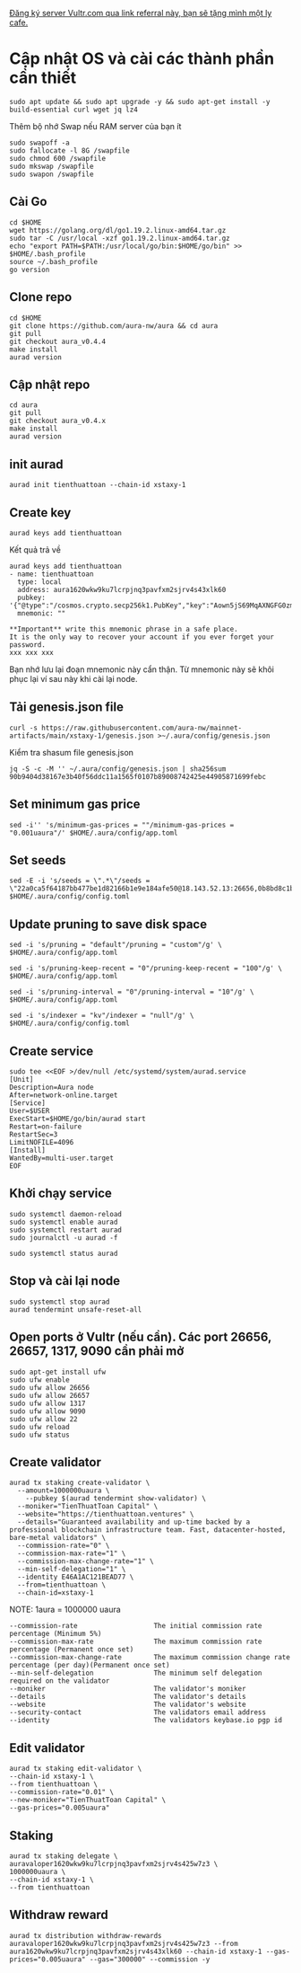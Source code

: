 [Đăng ký server Vultr.com qua link referral này, bạn sẽ tặng mình một ly cafe.](https://www.vultr.com/?ref=6846932)
# Cập nhật OS và cài các thành phần cần thiết
```
sudo apt update && sudo apt upgrade -y && sudo apt-get install -y build-essential curl wget jq lz4
```
Thêm bộ nhớ Swap nếu RAM server của bạn ít
```
sudo swapoff -a
sudo fallocate -l 8G /swapfile
sudo chmod 600 /swapfile
sudo mkswap /swapfile
sudo swapon /swapfile
```

## Cài Go
```
cd $HOME
wget https://golang.org/dl/go1.19.2.linux-amd64.tar.gz
sudo tar -C /usr/local -xzf go1.19.2.linux-amd64.tar.gz
echo "export PATH=$PATH:/usr/local/go/bin:$HOME/go/bin" >> $HOME/.bash_profile
source ~/.bash_profile
go version
```

## Clone repo
```
cd $HOME
git clone https://github.com/aura-nw/aura && cd aura
git pull
git checkout aura_v0.4.4
make install
aurad version
```
## Cập nhật repo
```
cd aura
git pull
git checkout aura_v0.4.x
make install
aurad version
```

## init aurad 
```
aurad init tienthuattoan --chain-id xstaxy-1
```
## Create key
```
aurad keys add tienthuattoan
```
Kết quả trả về
```
aurad keys add tienthuattoan
- name: tienthuattoan
  type: local
  address: aura1620wkw9ku7lcrpjnq3pavfxm2sjrv4s43xlk60
  pubkey: '{"@type":"/cosmos.crypto.secp256k1.PubKey","key":"Aown5jS69MqAXNGFG0zmJ9Zpx1KuQljxIx0eApixjgvf"}'
  mnemonic: ""

**Important** write this mnemonic phrase in a safe place.
It is the only way to recover your account if you ever forget your password.
xxx xxx xxx 
```
Bạn nhớ lưu lại đoạn mnemonic này cẩn thận. Từ mnemonic này sẽ khôi phục lại ví sau này khi cài lại node.

## Tải genesis.json file
```
curl -s https://raw.githubusercontent.com/aura-nw/mainnet-artifacts/main/xstaxy-1/genesis.json >~/.aura/config/genesis.json
```
Kiểm tra shasum file genesis.json
```
jq -S -c -M '' ~/.aura/config/genesis.json | sha256sum
90b9404d38167e3b40f56ddc11a1565f0107b89008742425e44905871699febc
```

## Set minimum gas price 
```
sed -i'' 's/minimum-gas-prices = ""/minimum-gas-prices = "0.001uaura"/' $HOME/.aura/config/app.toml
```


## Set seeds
```
sed -E -i 's/seeds = \".*\"/seeds = \"22a0ca5f64187bb477be1d82166b1e9e184afe50@18.143.52.13:26656,0b8bd8c1b956b441f036e71df3a4d96e85f843b8@13.250.159.219:26656\"/' $HOME/.aura/config/config.toml
```

## Update pruning to save disk space
```
sed -i 's/pruning = "default"/pruning = "custom"/g' \
$HOME/.aura/config/app.toml

sed -i 's/pruning-keep-recent = "0"/pruning-keep-recent = "100"/g' \
$HOME/.aura/config/app.toml

sed -i 's/pruning-interval = "0"/pruning-interval = "10"/g' \
$HOME/.aura/config/app.toml

sed -i 's/indexer = "kv"/indexer = "null"/g' \
$HOME/.aura/config/config.toml
```

## Create service 
```
sudo tee <<EOF >/dev/null /etc/systemd/system/aurad.service
[Unit]
Description=Aura node
After=network-online.target
[Service]
User=$USER
ExecStart=$HOME/go/bin/aurad start
Restart=on-failure
RestartSec=3
LimitNOFILE=4096
[Install]
WantedBy=multi-user.target
EOF
```
## Khởi chạy service
```
sudo systemctl daemon-reload
sudo systemctl enable aurad
sudo systemctl restart aurad
sudo journalctl -u aurad -f
```
```
sudo systemctl status aurad
```
## Stop và cài lại node
```
sudo systemctl stop aurad
aurad tendermint unsafe-reset-all
```
## Open ports ở Vultr (nếu cần). Các port 26656, 26657, 1317, 9090 cần phải mở
```
sudo apt-get install ufw
sudo ufw enable
sudo ufw allow 26656
sudo ufw allow 26657
sudo ufw allow 1317
sudo ufw allow 9090
sudo ufw allow 22
sudo ufw reload
sudo ufw status
```
## Create validator
```
aurad tx staking create-validator \
  --amount=1000000uaura \
	--pubkey $(aurad tendermint show-validator) \
  --moniker="TienThuatToan Capital" \
  --website="https://tienthuattoan.ventures" \
  --details="Guaranteed availability and up-time backed by a professional blockchain infrastructure team. Fast, datacenter-hosted, bare-metal validators" \
  --commission-rate="0" \
  --commission-max-rate="1" \
  --commission-max-change-rate="1" \
  --min-self-delegation="1" \
  --identity E46A1AC121BEAD77 \
  --from=tienthuattoan \
  --chain-id=xstaxy-1
```
NOTE: 1aura = 1000000 uaura
```
--commission-rate                   The initial commission rate percentage (Minimum 5%)
--commission-max-rate               The maximum commission rate percentage (Permanent once set)
--commission-max-change-rate        The maximum commission change rate percentage (per day)(Permanent once set)
--min-self-delegation               The minimum self delegation required on the validator
--moniker                           The validator's moniker
--details                           The validator's details
--website                           The validator's website
--security-contact                  The validators email address
--identity                          The validators keybase.io pgp id
```
## Edit validator
```
aurad tx staking edit-validator \
--chain-id xstaxy-1 \
--from tienthuattoan \
--commission-rate="0.01" \
--new-moniker="TienThuatToan Capital" \
--gas-prices="0.005uaura"
```

## Staking
```
aurad tx staking delegate \
auravaloper1620wkw9ku7lcrpjnq3pavfxm2sjrv4s425w7z3 \
1000000uaura \
--chain-id xstaxy-1 \
--from tienthuattoan

```
## Withdraw reward
```
aurad tx distribution withdraw-rewards auravaloper1620wkw9ku7lcrpjnq3pavfxm2sjrv4s425w7z3 --from aura1620wkw9ku7lcrpjnq3pavfxm2sjrv4s43xlk60 --chain-id xstaxy-1 --gas-prices="0.005uaura" --gas="300000" --commission -y
```
